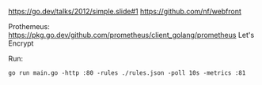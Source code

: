 https://go.dev/talks/2012/simple.slide#1
https://github.com/nf/webfront

Prothemeus: https://pkg.go.dev/github.com/prometheus/client_golang/prometheus
Let's Encrypt

Run:
```
go run main.go -http :80 -rules ./rules.json -poll 10s -metrics :81
```

